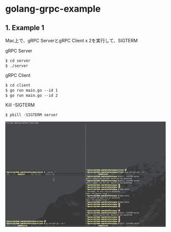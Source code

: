 # golang-grpc-example

## 1. Example 1

Mac上で、gRPC ServerとgRPC Client x 2を実行して、SIGTERM

gRPC Server

```
$ cd server
$ ./server
```

gRPC Client

```
$ cd client
$ go run main.go --id 1
$ go run main.go --id 2
```

Kill -SIGTERM

```
$ pkill -SIGTERM server
```

![GIF1](image/grpc-graceful-direct-connect.gif)